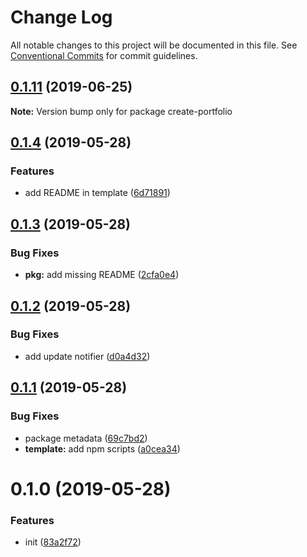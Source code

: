 # Change Log

All notable changes to this project will be documented in this file.
See [Conventional Commits](https://conventionalcommits.org) for commit guidelines.

## [0.1.11](https://github.com/saberland/create-portfolio/compare/v0.1.10...v0.1.11) (2019-06-25)

**Note:** Version bump only for package create-portfolio

## [0.1.4](https://github.com/saberland/create-portfolio/compare/v0.1.3...v0.1.4) (2019-05-28)

### Features

- add README in template ([6d71891](https://github.com/saberland/create-portfolio/commit/6d71891))

## [0.1.3](https://github.com/saberland/create-portfolio/compare/v0.1.2...v0.1.3) (2019-05-28)

### Bug Fixes

- **pkg:** add missing README ([2cfa0e4](https://github.com/saberland/create-portfolio/commit/2cfa0e4))

## [0.1.2](https://github.com/saberland/create-portfolio/compare/v0.1.1...v0.1.2) (2019-05-28)

### Bug Fixes

- add update notifier ([d0a4d32](https://github.com/saberland/create-portfolio/commit/d0a4d32))

## [0.1.1](https://github.com/saberland/create-portfolio/compare/v0.1.0...v0.1.1) (2019-05-28)

### Bug Fixes

- package metadata ([69c7bd2](https://github.com/saberland/create-portfolio/commit/69c7bd2))
- **template:** add npm scripts ([a0cea34](https://github.com/saberland/create-portfolio/commit/a0cea34))

# 0.1.0 (2019-05-28)

### Features

- init ([83a2f72](https://github.com/egoist/create-portfolio/commit/83a2f72))
